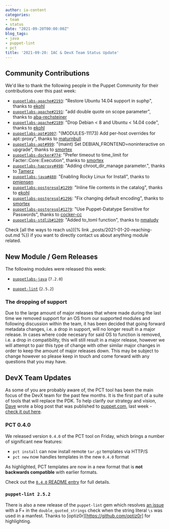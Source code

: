 ```yaml
---
author: ia-content
categories:
- team
- status
date: "2021-09-20T00:00:00Z"
blog_tags:
- java
- puppet-lint
- pct
title: '2021-09-20: IAC & DevX Team Status Update'
---
```


## Community Contributions

We'd like to thank the following people in the Puppet Community for their contributions over this past week:

- [`puppetlabs-apache#2193`][puppetlabs-apache-pr-2193]: "Restore Ubuntu 14.04 support in suphp", thanks to [ekohl][ekohl]
- [`puppetlabs-apache#2191`][puppetlabs-apache-pr-2191]: "add double quote on scope parameter", thanks to [aba-rechsteiner][aba-rechsteiner]
- [`puppetlabs-apache#2189`][puppetlabs-apache-pr-2189]: "Drop Debian < 8 and Ubuntu < 14.04 code", thanks to [ekohl][ekohl]
- [`puppetlabs-apt#1007`][puppetlabs-apt-pr-1007]: "(MODULES-11173) Add per-host overrides for apt::proxy", thanks to [maturnbull][maturnbull]
- [`puppetlabs-apt#999`][puppetlabs-apt-pr-999]: "(maint) Set DEBIAN_FRONTEND=noninteractive on upgrade", thanks to [smortex][smortex]
- [`puppetlabs-docker#774`][puppetlabs-docker-pr-774]: "Prefer timeout to time_limit for Facter::Core::Execution", thanks to [smortex][smortex]
- [`puppetlabs-haproxy#498`][puppetlabs-haproxy-pr-498]: "Adding chroot_dir_manage parameter.", thanks to [Tamerz][Tamerz]
- [`puppetlabs-java#488`][puppetlabs-java-pr-488]: "Enabling Rocky Linux for Install", thanks to [pmjensen][pmjensen]
- [`puppetlabs-postgresql#1299`][puppetlabs-postgresql-pr-1299]: "Inline file contents in the catalog", thanks to [ekohl][ekohl]
- [`puppetlabs-postgresql#1296`][puppetlabs-postgresql-pr-1296]: "Fix changing default encoding", thanks to [smortex][smortex]
- [`puppetlabs-postgresql#1279`][puppetlabs-postgresql-pr-1279]: "Use Puppet-Datatype Sensitive for Passwords", thanks to [cocker-cc][cocker-cc]
- [`puppetlabs-stdlib#1209`][puppetlabs-stdlib-pr-1209]: "Added to_toml function", thanks to [nmaludy][nmaludy]

Check [all the ways to reach us]({% link _posts/2021-01-20-reaching-out.md %}) if you want to directly contact us about anything module related.

## New Module / Gem Releases

The following modules were released this week:

- [`puppetlabs-java`][puppetlabs-java] (`7.2.0`)
- [`puppet-lint`][puppet-lint] (`2.5.2`)

  [puppetlabs-java]: https://github.com/puppetlabs/puppetlabs-java
  [puppetlabs-apache-pr-2193]: https://github.com/puppetlabs/puppetlabs-apache/pull/2193
  [ekohl]: https://github.com/ekohl
  [puppetlabs-apache-pr-2191]: https://github.com/puppetlabs/puppetlabs-apache/pull/2191
  [aba-rechsteiner]: https://github.com/aba-rechsteiner
  [puppetlabs-apache-pr-2189]: https://github.com/puppetlabs/puppetlabs-apache/pull/2189
  [puppetlabs-apt-pr-1007]: https://github.com/puppetlabs/puppetlabs-apt/pull/1007
  [maturnbull]: https://github.com/maturnbull
  [puppetlabs-apt-pr-999]: https://github.com/puppetlabs/puppetlabs-apt/pull/999
  [smortex]: https://github.com/smortex
  [puppetlabs-docker-pr-774]: https://github.com/puppetlabs/puppetlabs-docker/pull/774
  [puppetlabs-haproxy-pr-498]: https://github.com/puppetlabs/puppetlabs-haproxy/pull/498
  [Tamerz]: https://github.com/Tamerz
  [puppetlabs-java-pr-488]: https://github.com/puppetlabs/puppetlabs-java/pull/488
  [pmjensen]: https://github.com/pmjensen
  [puppetlabs-postgresql-pr-1299]: https://github.com/puppetlabs/puppetlabs-postgresql/pull/1299
  [puppetlabs-postgresql-pr-1296]: https://github.com/puppetlabs/puppetlabs-postgresql/pull/1296
  [puppetlabs-postgresql-pr-1279]: https://github.com/puppetlabs/puppetlabs-postgresql/pull/1279
  [cocker-cc]: https://github.com/cocker-cc
  [puppetlabs-stdlib-pr-1209]: https://github.com/puppetlabs/puppetlabs-stdlib/pull/1209
  [nmaludy]: https://github.com/nmaludy
  [puppet-lint]: https://github.com/puppetlabs/puppet-lint

### The dropping of support

Due to the large amount of major releases that where made during the last time we removed support for an OS from our supported modules and following discussion within the team, it has been decided that going forward metadata changes, i.e. a drop in support, will no longer result in a major release.
In cases where code necesary for said OS to function is removed, i.e. a drop in compatibility, this will still result in a major release, however we will attempt to pair this type of change with other similar major changes in order to keep the amount of major releases down.
This may be subject to change however so please keep in touch and come forward with any questions that you may have.

## DevX Team Updates

As some of you are probably aware of, the PCT tool has been the main focus of the DevX team for the past few months.
It is the first part of a suite of tools that will replace the PDK.
To help clarify our strategy and vision, [Dave][DavidArmstrong] wrote a blog post that was published to [puppet.com](https://puppet.com), last week - [check it out here](https://puppet.com/blog/the-future-of-the-puppet-developer-kit-pdk/).

### PCT 0.4.0

We released version `0.4.0` of the PCT tool on Friday, which brings a number of significant new features:

- `pct install` can now install remote `tar.gz` templates via HTTP/S
- `pct new` now handles templates in the new `0.4.0` format

As highlighted, PCT templates are now in a new format that is **not backwards compatible** with earlier formats.

Check out the [`0.4.0` README entry](https://github.com/puppetlabs/pdkgo/blob/main/CHANGELOG.md#040) for full details.

### `puppet-lint 2.5.2`

There is also a new release of the `puppet-lint` gem which resolves [an issue](https://github.com/puppetlabs/puppet-lint/issues/16) with a F+ in the `double_quoted_strings` check when the string literal `\s` was used in a manfest.
Thanks to [optiz0r][https://github.com/optiz0r] for highlighting.

<!-- check https://tickets.puppetlabs.com/secure/RapidBoard.jspa?rapidView=1176&quickFilter=8745 for other tickets closed out this week that should be mentioned here -->

  [Adrian]:             https://github.com/adrianiurca
  [Ben]:                https://github.com/binford2k
  [Ciaran]:             https://github.com/sanfrancrisko
  [Daiana]:             https://github.com/daianamezdrea
  [Danny]:              https://github.com/carabasdaniel
  [DavidArmstrong]:     https://github.com/da-ar
  [DavidSwan]:          https://github.com/david22swan
  [Lore]:               https://github.com/lionce
  [Michael]:            https://github.com/michaeltlombardi
  [Paula]:              https://github.com/pmcmaw
  [Peter]:              https://github.com/petergmurphy
  [Sheena]:             https://github.com/sheenaajay
  [Supported Modules]:  https://puppetlabs.github.io/iac/modules/
  [Tools]:              https://puppetlabs.github.io/iac/tools/
